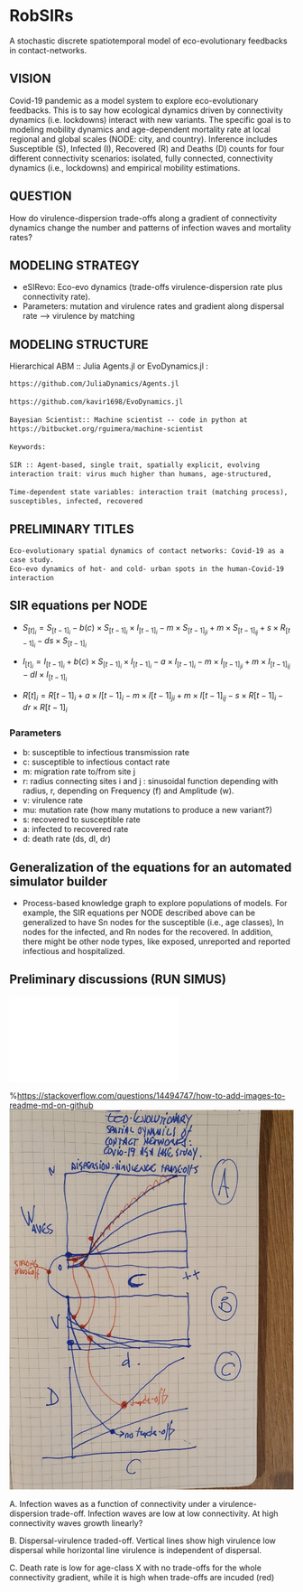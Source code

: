# RobSIRs

A stochastic discrete spatiotemporal model of eco-evolutionary feedbacks in contact-networks.

## VISION

Covid-19 pandemic as a model system to explore eco-evolutionary feedbacks. This is to say how ecological dynamics driven by connectivity dynamics (i.e. lockdowns) interact with new variants. The specific goal is to modeling mobility dynamics and age-dependent mortality rate at local regional and global scales (NODE: city, and country). Inference includes Susceptible (S), Infected (I), Recovered (R) and Deaths (D) counts for four different connectivity scenarios: isolated, fully connected, connectivity dynamics (i.e., lockdowns) and empirical mobility estimations.

## QUESTION

How do virulence-dispersion trade-offs along a gradient of connectivity dynamics change the number and patterns of infection waves and mortality rates?

## MODELING STRATEGY

* eSIRevo: Eco-evo dynamics (trade-offs virulence-dispersion rate plus connectivity rate).
* Parameters: mutation and virulence rates and gradient along dispersal rate --> virulence by matching

## MODELING STRUCTURE

Hierarchical ABM :: Julia Agents.jl or EvoDynamics.jl :

    https://github.com/JuliaDynamics/Agents.jl

    https://github.com/kavir1698/EvoDynamics.jl

    Bayesian Scientist:: Machine scientist -- code in python at https://bitbucket.org/rguimera/machine-scientist

    Keywords:
    
    SIR :: Agent-based, single trait, spatially explicit, evolving interaction trait: virus much higher than humans, age-structured,

    Time-dependent state variables: interaction trait (matching process), susceptibles, infected, recovered

## PRELIMINARY TITLES

    Eco-evolutionary spatial dynamics of contact networks: Covid-19 as a case study.
    Eco-evo dynamics of hot- and cold- urban spots in the human-Covid-19 interaction


## SIR equations per NODE

* $S_{[t]_i} = S_{[t-1]_i} - b(c)\times S_{[t-1]_i} \times I_{[t-1]_i} - m\times S_{[t-1]_{ji}} + m\times S_{[t-1]_{ij}} + s\times R_{[t-1]_i} - ds\times S_{[t-1]_i}$

* $I_{[t]_i} = I_{[t-1]_i} + b(c)\times S_{[t-1]_i} \times I_{[t-1]_i} - a\times I_{[t-1]_i} - m\times I_{[t-1]_{ji}} + m\times I_{[t-1]_{ij}} - dI\times I_{[t-1]_{i}}$

* $R[t]_i = R[t-1]_i + a\times I[t-1]_i - m\times I[t-1]_{ji} + m\times I[t-1]_{ij} - s\times R[t-1]_{i} - dr\times R[t-1]_i$

### Parameters

* b: susceptible to infectious transmission rate  
* c: susceptible to infectious contact rate
* m: migration rate to/from site j 
* r: radius connecting sites i and j : sinusoidal function depending with radius, r, depending on Frequency (f) and Amplitude (w).
* v: virulence rate
* mu: mutation rate (how many mutations to produce a new variant?)
* s: recovered to susceptible rate
* a: infected to recovered rate
* d: death rate (ds, dI, dr)

## Generalization of the equations for an automated simulator builder 

* Process-based knowledge graph to explore populations of models. For example, the SIR equations per NODE described above can be generalized to have Sn nodes for the susceptible (i.e., age classes), In nodes for the infected, and Rn nodes for the recovered. In addition, there might be other node types, like exposed, unreported and reported infectious and hospitalized.


## Preliminary discussions (RUN SIMUS)
![plot](nn.pdf)

%https://stackoverflow.com/questions/14494747/how-to-add-images-to-readme-md-on-github
![plot](preliminarycartoon.png)

A. Infection waves as a function of connectivity under a virulence-dispersion trade-off. Infection waves are low at low connectivity. At high connectivity waves growth linearly?

B. Dispersal-virulence traded-off. Vertical lines show high virulence low dispersal while horizontal line virulence is independent of dispersal.

C. Death rate is low for age-class X with no trade-offs for the whole connectivity gradient, while it is high when trade-offs are incuded (red)
